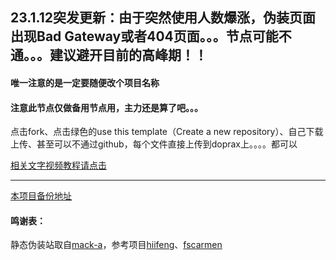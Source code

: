 
## 23.1.12突发更新：由于突然使用人数爆涨，伪装页面出现Bad Gateway或者404页面。。。节点可能不通。。。建议避开目前的高峰期！！

#### 唯一注意的是一定要随便改个项目名称

#### 注意此节点仅做备用节点用，主力还是算了吧。。。

点击fork、点击绿色的use this template（Create a new repository）、自己下载上传、甚至可以不通过github，每个文件直接上传到doprax上。。。。都可以

[相关文字视频教程请点击](https://ygkkk.blogspot.com/2023/01/doprax-xray-v2ray-cdn.html)

---------------------------------------------------------------------------------------

[本项目备份地址](https://gitlab.com/WalkerVilma/doscatmo)
#### 鸣谢表：
静态伪装站取自[mack-a](https://github.com/mack-a/v2ray-agent)，参考项目[hiifeng](https://github.com/hiifeng/V2ray-for-Doprax)、[fscarmen](https://github.com/fscarmen2/V2-for-Doprax)


